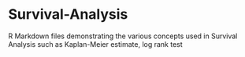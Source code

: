 # Survival-Analysis
R Markdown files demonstrating the various concepts used in Survival Analysis such as Kaplan-Meier estimate, log rank test
